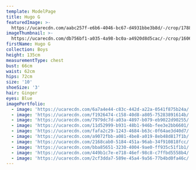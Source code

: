 ```yaml
---
template: ModelPage
title: Hugo G
featuredImage: >-
  https://ucarecdn.com/aabc257f-e6b6-4046-bc67-d4931bbe3b8d/-/crop/1788x1521/0,0/-/preview/
imageThumbnail: >-
  https://ucarecdn.com/db756bf1-a035-4a98-bc0a-a4920d8d5cac/-/crop/1606x2126/73,0/-/preview/
firstName: Hugo G
collection: Boys
height: 135cm
measurementType: chest
bust: 66cm
waist: 62cm
hips: 72cm
size: '10'
shoeSize: '3'
hair: Ginger
eyes: Blue
imagePortfolio:
  - image: 'https://ucarecdn.com/6a7a4e44-c83c-442d-a22a-0541f875b24a/'
  - image: 'https://ucarecdn.com/f1926474-c158-40d8-a805-75283891614b/'
  - image: 'https://ucarecdn.com/7979dc7d-a03a-4897-b079-eb9022d90255/'
  - image: 'https://ucarecdn.com/11d52999-b931-48b1-946b-fee3e2bb6601/'
  - image: 'https://ucarecdn.com/fafa2c29-1243-4684-b63c-0f64ae3d40d7/'
  - image: 'https://ucarecdn.com/a9072fbb-a081-4be8-a019-8eb48d817f1b/'
  - image: 'https://ucarecdn.com/2168cab0-5184-451a-96ab-34f910818fcc/'
  - image: 'https://ucarecdn.com/bba85651-3230-4004-9ae0-ff935c51f1b1/'
  - image: 'https://ucarecdn.com/449b1c7e-e718-46ef-98c8-c7ffbd5558b4/'
  - image: 'https://ucarecdn.com/2cf3dda7-589e-45a4-9a56-77b4bd0fa46c/'
---
```


